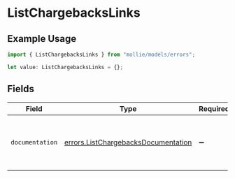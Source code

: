 # ListChargebacksLinks

## Example Usage

```typescript
import { ListChargebacksLinks } from "mollie/models/errors";

let value: ListChargebacksLinks = {};
```

## Fields

| Field                                                                                      | Type                                                                                       | Required                                                                                   | Description                                                                                |
| ------------------------------------------------------------------------------------------ | ------------------------------------------------------------------------------------------ | ------------------------------------------------------------------------------------------ | ------------------------------------------------------------------------------------------ |
| `documentation`                                                                            | [errors.ListChargebacksDocumentation](../../models/errors/listchargebacksdocumentation.md) | :heavy_minus_sign:                                                                         | The URL to the generic Mollie API error handling guide.                                    |